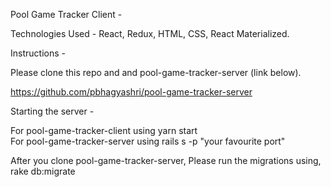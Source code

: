 Pool Game Tracker Client - 

Technologies Used - React, Redux, HTML, CSS, React Materialized. 

Instructions - 

Please clone this repo and and pool-game-tracker-server (link below).

https://github.com/pbhagyashri/pool-game-tracker-server

Starting the server -

For pool-game-tracker-client using yarn start  
For pool-game-tracker-server using rails s -p "your favourite port"

After you clone pool-game-tracker-server, Please run the migrations using, rake db:migrate